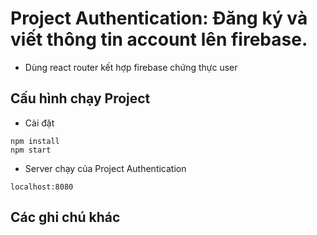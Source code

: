 # Project Authentication: Đăng ký và viết thông tin account lên firebase.

* Dùng react router kết hợp firebase chứng thực user

## Cấu hình chạy Project
* Cài đặt
```
npm install
npm start
``` 

* Server chạy của Project Authentication

```
localhost:8080
```

## Các ghi chú khác
